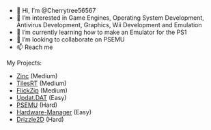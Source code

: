 - 👋 Hi, I’m @Cherrytree56567
- 👀 I’m interested in Game Engines, Operating System Development, Antivirus Development, Graphics, Wii Development and Emulation
- 🌱 I’m currently learning how to make an Emulator for the PS1
- 💞️ I’m looking to collaborate on PSEMU
- 📫 Reach me

My Projects:
- [Zinc](https://github.com/Cherrytree56567/Zinc) (Medium)
- [TilesRT](https://github.com/Cherrytree56567/TilesRT) (Medium)
- [FlickZip](https://github.com/Cherrytree56567/FlickZip) (Medium)
- [Updat.DAT](https://github.com/Cherrytree56567/Updat.NET) (Easy)
- [PSEMU](https://github.com/Cherrytree56567/PSEMU) (Hard)
- [Hardware-Manager](https://github.com/Cherrytree56567/Hardware-Manager) (Easy)
- [Drizzle2D](https://github.com/Cherrytree56567/Drizzle2D) (Hard)
<!---
Cherrytree56567/Cherrytree56567 is a ✨ special ✨ repository because its `README.md` (this file) appears on your GitHub profile.
You can click the Preview link to take a look at your changes.
--->
